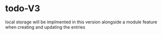 # todo-V3
 local storage will be implmented in this version alongside a module feature when creating and updating the entries
